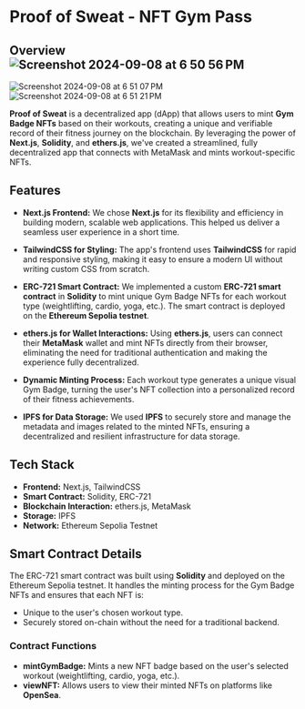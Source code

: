 # Proof of Sweat - NFT Gym Pass

## Overview![Screenshot 2024-09-08 at 6 50 56 PM](https://github.com/user-attachments/assets/113140e6-8c91-438e-9256-6ff63d791b12)
![Screenshot 2024-09-08 at 6 51 07 PM](https://github.com/user-attachments/assets/814fb3ee-2108-48d5-afa9-4da4566791ad)
![Screenshot 2024-09-08 at 6 51 21 PM](https://github.com/user-attachments/assets/94d4354c-a736-4b14-9cb4-d4dc6c9a18fe)


**Proof of Sweat** is a decentralized app (dApp) that allows users to mint **Gym Badge NFTs** based on their workouts, creating a unique and verifiable record of their fitness journey on the blockchain. By leveraging the power of **Next.js**, **Solidity**, and **ethers.js**, we've created a streamlined, fully decentralized app that connects with MetaMask and mints workout-specific NFTs.

## Features

- **Next.js Frontend:** We chose **Next.js** for its flexibility and efficiency in building modern, scalable web applications. This helped us deliver a seamless user experience in a short time.
  
- **TailwindCSS for Styling:** The app's frontend uses **TailwindCSS** for rapid and responsive styling, making it easy to ensure a modern UI without writing custom CSS from scratch.

- **ERC-721 Smart Contract:** We implemented a custom **ERC-721 smart contract** in **Solidity** to mint unique Gym Badge NFTs for each workout type (weightlifting, cardio, yoga, etc.). The smart contract is deployed on the **Ethereum Sepolia testnet**.

- **ethers.js for Wallet Interactions:** Using **ethers.js**, users can connect their **MetaMask** wallet and mint NFTs directly from their browser, eliminating the need for traditional authentication and making the experience fully decentralized.

- **Dynamic Minting Process:** Each workout type generates a unique visual Gym Badge, turning the user's NFT collection into a personalized record of their fitness achievements. 

- **IPFS for Data Storage:** We used **IPFS** to securely store and manage the metadata and images related to the minted NFTs, ensuring a decentralized and resilient infrastructure for data storage.

## Tech Stack

- **Frontend:** Next.js, TailwindCSS
- **Smart Contract:** Solidity, ERC-721
- **Blockchain Interaction:** ethers.js, MetaMask
- **Storage:** IPFS
- **Network:** Ethereum Sepolia Testnet

## Smart Contract Details

The ERC-721 smart contract was built using **Solidity** and deployed on the Ethereum Sepolia testnet. It handles the minting process for the Gym Badge NFTs and ensures that each NFT is:

- Unique to the user's chosen workout type.
- Securely stored on-chain without the need for a traditional backend.

### Contract Functions

- **mintGymBadge:** Mints a new NFT badge based on the user's selected workout (weightlifting, cardio, yoga, etc.).
- **viewNFT:** Allows users to view their minted NFTs on platforms like **OpenSea**.




